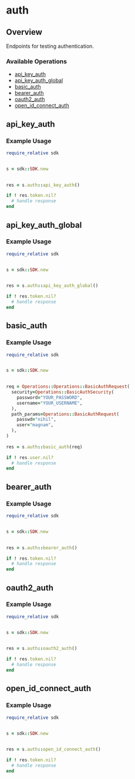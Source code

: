 # auth

## Overview

Endpoints for testing authentication.

### Available Operations

* [api_key_auth](#api_key_auth)
* [api_key_auth_global](#api_key_auth_global)
* [basic_auth](#basic_auth)
* [bearer_auth](#bearer_auth)
* [oauth2_auth](#oauth2_auth)
* [open_id_connect_auth](#open_id_connect_auth)

## api_key_auth

### Example Usage

```ruby
require_relative sdk


s = sdk::SDK.new

    
res = s.auth::api_key_auth()

if ! res.token.nil?
  # handle response
end

```

## api_key_auth_global

### Example Usage

```ruby
require_relative sdk


s = sdk::SDK.new

    
res = s.auth::api_key_auth_global()

if ! res.token.nil?
  # handle response
end

```

## basic_auth

### Example Usage

```ruby
require_relative sdk


s = sdk::SDK.new

   
req = Operations::Operations::BasicAuthRequest(
  security=Operations::BasicAuthSecurity(
    password="YOUR_PASSWORD",
    username="YOUR_USERNAME",
  ),
  path_params=Operations::BasicAuthRequest(
    passwd="nihil",
    user="magnam",
  ),
)
    
res = s.auth::basic_auth(req)

if ! res.user.nil?
  # handle response
end

```

## bearer_auth

### Example Usage

```ruby
require_relative sdk


s = sdk::SDK.new

    
res = s.auth::bearer_auth()

if ! res.token.nil?
  # handle response
end

```

## oauth2_auth

### Example Usage

```ruby
require_relative sdk


s = sdk::SDK.new

    
res = s.auth::oauth2_auth()

if ! res.token.nil?
  # handle response
end

```

## open_id_connect_auth

### Example Usage

```ruby
require_relative sdk


s = sdk::SDK.new

    
res = s.auth::open_id_connect_auth()

if ! res.token.nil?
  # handle response
end

```
